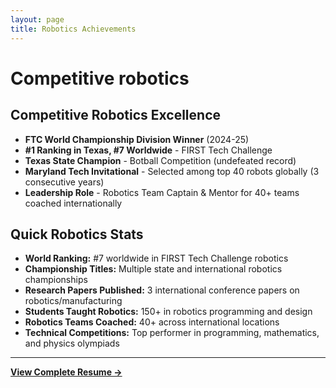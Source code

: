 ```yaml
---
layout: page
title: Robotics Achievements
---
```


# Competitive robotics

## Competitive Robotics Excellence
- **FTC World Championship Division Winner** (2024-25)
- **#1 Ranking in Texas, #7 Worldwide** - FIRST Tech Challenge
- **Texas State Champion** - Botball Competition (undefeated record)
- **Maryland Tech Invitational** - Selected among top 40 robots globally (3 consecutive years)
- **Leadership Role** - Robotics Team Captain & Mentor for 40+ teams coached internationally


## Quick Robotics Stats
- **World Ranking:** #7 worldwide in FIRST Tech Challenge robotics
- **Championship Titles:** Multiple state and international robotics championships
- **Research Papers Published:** 3 international conference papers on robotics/manufacturing
- **Students Taught Robotics:** 150+ in robotics programming and design
- **Robotics Teams Coached:** 40+ across international locations
- **Technical Competitions:** Top performer in programming, mathematics, and physics olympiads

---

[**View Complete Resume →**](resume.md)
